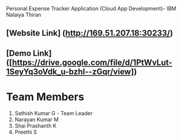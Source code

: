 Personal Expense Tracker Application (Cloud App Development)- IBM Nalaiya Thiran


## [Website Link] (http://169.51.207.18:30233/)

## [Demo Link] ([https://drive.google.com/file/d/1PtWvLut-1SeyYq3oVdk_u-bzhl--zGqr/view])
# Team Members
<ol>
<li>Sathish Kumar G - Team Leader</li> 
<li>Narayan Kumar M</li>
<li>Shai Prashanth K</li>
<li>Preethi S</li>
</ol>
